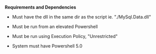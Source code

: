 **Requirements and Dependencies**

* Must have the dll in the same dir as the script ie. "./MySql.Data.dll"

* Must be run from an elevated Powershell 

* Must be run using Execution Policy, "Unrestricted"

* System must have Powershell 5.0